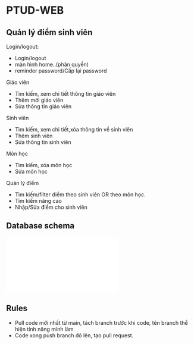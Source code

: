 # PTUD-WEB

## Quản lý điểm sinh viên

Login/logout:

- Login/logout
- màn hình home..(phân quyền)
- reminder password/Cấp lại password

Giáo viên

- Tìm kiếm, xem chi tiết thông tin giáo viên
- Thêm mới giáo viên
- Sửa thông tin giáo viên

Sinh viên

- Tìm kiếm, xem chi tiết,xóa thông tin về sinh viên
- Thêm sinh viên
- Sửa thông tin sinh viên

Môn học

- Tìm kiếm, xóa môn học
- Sửa môn học

Quản lý điểm

- Tìm kiếm/filter điểm theo sinh viên OR theo môn học.
- Tìm kiếm nâng cao
- Nhập/Sửa điểm cho sinh viên

## Database schema

![database](/web/qldsv.sql)

## Rules

- Pull code mới nhất từ main, tách branch trước khi code, tên branch thể hiện tính năng mình làm
- Code xong push branch đó lên, tạo pull request.
